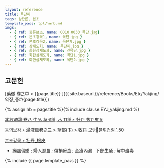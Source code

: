 ```yaml
---
layout: reference
title: 목단피
tags: 상한론, 본초
template_pass: tpl/herb.md
imgs:
  - { ref: 증류본초, name: 0010-0033_목단.jpg}
  - { ref: 본초강목1, name: 목단.jpg }
  - { ref: 본초강목2, name: 목단피.jpg }
  - { ref: 삼재도회, name: 목단피.jpg }
  - { ref: 화한삼재도회, name: 산목단.jpg }
  - { ref: 화한삼재도회, name: 목단1.jpg }
  - { ref: 화한삼재도회, name: 목단2.jpg }
---
```


## 고문헌

[藥徵 卷之中 > {{page.title}} ]({{ site.baseurl }}/reference/Books/Etc/Yakjing/약징_중#{{page.title}})

{% assign hb = page.title %}{% include clause.EYJ_yakjing.md %}

[本經疏證 卷八 中品 草 6種, 木 11種 > 牡丹 牧丹皮 5](https://mediclassics.kr/books/154/volume/8/#content_26)

[동의보감 > 湯液篇卷之三 > 草部(下) >  牧丹 모란불휘겁질 1.50](https://mediclassics.kr/books/8/volume/22/#content_289)

[본초강목 > 牡丹_根皮]()

* 㿗疝偏墜 ; 婦人惡血 ; 傷損瘀血 ; 金瘡內漏 ; 下部生瘡 ; 解中蠱毒


{% include {{ page.template_pass }} %}
